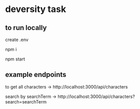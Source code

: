 ﻿# deversity task

## to run locally
create .env

npm i

npm start
## example endpoints
to get all characters -> http://localhost:3000/api/characters

search by searchTerm ->  http://localhost:3000/api/characters?search=searchTerm
